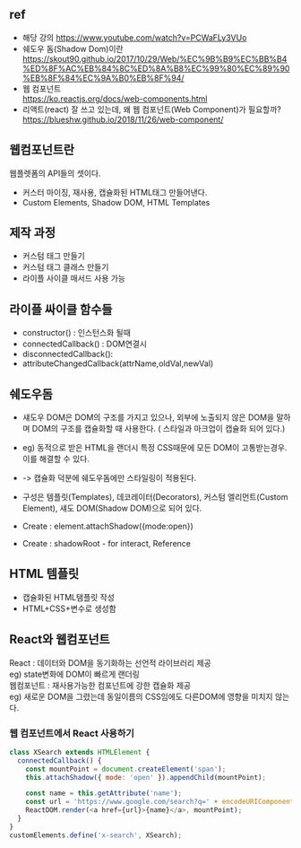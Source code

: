 ## ref 

- 해당 강의
https://www.youtube.com/watch?v=PCWaFLy3VUo   
-  쉐도우 돔(Shadow Dom)이란  
https://skout90.github.io/2017/10/29/Web/%EC%9B%B9%EC%BB%B4%ED%8F%AC%EB%84%8C%ED%8A%B8%EC%99%80%EC%89%90%EB%8F%84%EC%9A%B0%EB%8F%94/
- 웹 컴포넌트  
https://ko.reactjs.org/docs/web-components.html 
- 리액트(react) 잘 쓰고 있는데, 왜 웹 컴포넌트(Web Component)가 필요할까?  
https://blueshw.github.io/2018/11/26/web-component/

## 웹컴포넌트란  

웹플렛폼의 API들의 셋이다.  
- 커스터 마이징, 재사용, 캡슐화된 HTML태그 만들어낸다.   
- Custom Elements, Shadow DOM, HTML Templates  

## 제작 과정  
- 커스텀 태그 만들기  
- 커스텀 태그 클래스 만들기  
- 라이플 사이클 매서드 사용 가능


## 라이플 싸이클 함수들   
- constructor() : 인스턴스화 될때     
- connectedCallback() : DOM연결시   
- disconnectedCallback():    
- attributeChangedCallback(attrName,oldVal,newVal)  


## 쉐도우돔
- 섀도우 DOM은 DOM의 구조를 가지고 있으나, 외부에 노출되지 않은 DOM을 말하며 DOM의 구조를 캡슐화할 때 사용한다. ( 스타일과 마크업이 캡슐화 되어 있다.)  
- eg) 동적으로 받은 HTML을 랜더시 특정 CSS때문에 모든 DOM이 고통받는경우. 이를 해결할 수 있다.
- -> 캡슐화 덕분에 쉐도우돔에만 스타일링이 적용된다.  

- 구성은 템플릿(Templates), 데코레이터(Decorators), 커스텀 엘리먼트(Custom Element), 섀도 DOM(Shadow DOM)으로 되어 있다.  
- Create : element.attachShadow({mode:open})   
- Create : shadowRoot - for interact, Reference   


## HTML 템플릿  
- 캡슐화된 HTML탬플릿 작성
- HTML+CSS+변수로 생성함  

## React와 웹컴포넌트
React : 데이터와 DOM을 동기화하는 선언적 라이브러리 제공  
eg) state변화에 DOM이 빠르게 랜더링  
웹컴포넌트 : 재사용가능한 컴포넌트에 강한 캡슐화 제공  
eg) 새로운 DOM을 그렸는데 동일이름의 CSS임에도 다른DOM에 영향을 미치지 않는다.  

### 웹 컴포넌트에서 React 사용하기

```js
class XSearch extends HTMLElement {
  connectedCallback() {
    const mountPoint = document.createElement('span');
    this.attachShadow({ mode: 'open' }).appendChild(mountPoint);

    const name = this.getAttribute('name');
    const url = 'https://www.google.com/search?q=' + encodeURIComponent(name);
    ReactDOM.render(<a href={url}>{name}</a>, mountPoint);
  }
}
customElements.define('x-search', XSearch);
```